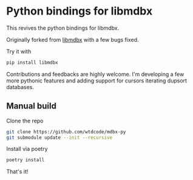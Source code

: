 # Python bindings for libmdbx

This revives the python bindings for libmdbx.

Originally forked from [libmdbx](https://github.com/erthink/libmdbx/tree/python-bindings) with a few bugs fixed.

Try it with

```bash
pip install libmdbx
```

Contributions and feedbacks are highly welcome. I'm developing a few more pythonic features and adding support for cursors iterating dupsort databases.

## Manual build

Clone the repo

```bash
git clone https://github.com/wtdcode/mdbx-py
git submodule update --init --recursive
```

Install via poetry

```bash
poetry install
```

That's it!